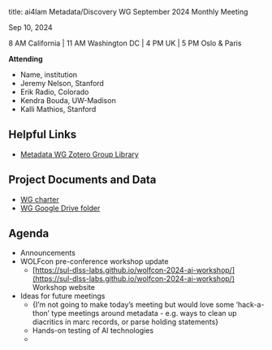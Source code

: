 title: ai4lam Metadata/Discovery WG September 2024 Monthly Meeting

Sep 10, 2024

8 AM California | 11 AM Washington DC | 4 PM UK | 5 PM Oslo & Paris

**Attending**

* Name, institution  
* Jeremy Nelson, Stanford  
* Erik Radio, Colorado  
* Kendra Bouda, UW-Madison  
* Kalli Mathios, Stanford

## Helpful Links

* [Metadata WG Zotero Group Library](https://www.zotero.org/groups/2709151/ai4lam_metadata_wg/library)

## Project Documents and Data

* [WG charter](https://drive.google.com/file/d/1ypcx2F30siqr-KYOKFZtVv8h9PIS9a77/view?usp=sharing)  
* [WG Google Drive folder](https://drive.google.com/drive/folders/1cpZtbjKadgD30794fD97XY-EChUSy2r9?usp=sharing)

## Agenda

* Announcements  
* WOLFcon pre-conference workshop update  
  * [https://sul-dlss-labs.github.io/wolfcon-2024-ai-workshop/](https://sul-dlss-labs.github.io/wolfcon-2024-ai-workshop/) Workshop website  
* Ideas for future meetings  
  * {I’m not going to make today’s meeting but would love some ‘hack-a-thon’ type meetings around metadata \- e.g. ways to clean up diacritics in marc records, or parse holding statements}  
  * Hands-on testing of AI technologies  
  * 
